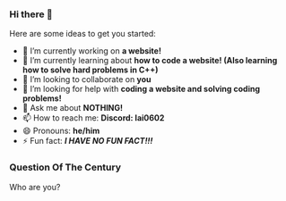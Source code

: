 ### Hi there 👋


Here are some ideas to get you started:

- 🔭 I’m currently working on **a website!**
- 🌱 I’m currently learning about **how to code a website! (Also learning how to solve hard problems in C++)**
- 👯 I’m looking to collaborate on **you**
- 🤔 I’m looking for help with **coding a website and solving coding problems!**
- 💬 Ask me about **NOTHING!**
- 📫 How to reach me: **Discord: lai0602**
- 😄 Pronouns: **he/him**
- ⚡ Fun fact: ***I HAVE NO FUN FACT!!!***

### Question Of The Century
Who are you?